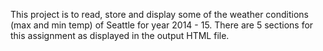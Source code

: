 This project is to read, store and display some of the weather conditions (max and min temp) of Seattle for year 2014 - 15.
There are 5 sections for this assignment as displayed in the output HTML file.
